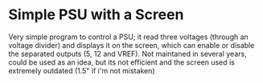 # Simple PSU with a Screen

Very simple program to control a PSU; it read three voltages (through an voltage divider) and displays it on the screen, which can enable or disable the separated outputs (5, 12 and VREF).
Not maintaned in several years, could be used as an idea, but its not efficient and the screen used is extremely outdated (1.5" if i'm not mistaken)
